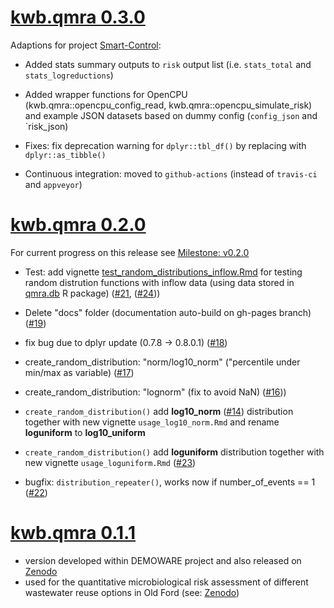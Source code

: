 # [kwb.qmra 0.3.0](https://github.com/KWB-R/kwb.qmra)

Adaptions for project [Smart-Control](https://www.kompetenz-wasser.de/en/project/smart-control/):

* Added stats summary outputs to `risk` output list (i.e. `stats_total` and 
`stats_logreductions`)

* Added wrapper functions for OpenCPU (kwb.qmra::opencpu_config_read, 
kwb.qmra::opencpu_simulate_risk) and example JSON datasets based on dummy config
(`config_json` and `risk_json)

* Fixes: fix deprecation warning for `dplyr::tbl_df()` by replacing with 
`dplyr::as_tibble()`

* Continuous integration: moved to `github-actions` (instead of `travis-ci` and 
`appveyor`)

# [kwb.qmra 0.2.0](https://github.com/KWB-R/kwb.qmra/releases/tag/v0.2.0)


For current progress on this release see [Milestone: v0.2.0](https://github.com/KWB-R/kwb.qmra/milestone/5) 

* Test: add vignette [test_random_distributions_inflow.Rmd](https://github.com/KWB-R/kwb.qmra/blob/master/vignettes/test_random_distributions_inflow.Rmd) for testing random distrution functions with inflow data (using data stored in 
[qmra.db](https://github.com/kwb-r/qmra.db) R package) ([#21](https://github.com/KWB-R/kwb.qmra/issues/21), 
([#24](https://github.com/KWB-R/kwb.qmra/issues/24))) 

* Delete "docs" folder (documentation auto-build on gh-pages branch) ([#19](https://github.com/KWB-R/kwb.qmra/issues/19))

* fix bug due to dplyr update (0.7.8 -> 0.8.0.1) ([#18](https://github.com/KWB-R/kwb.qmra/issues/18)) 

* create_random_distribution: "norm/log10_norm" ("percentile under min/max as variable) 
([#17](https://github.com/KWB-R/kwb.qmra/issues/17))

* create_random_distribution: "lognorm" (fix to avoid NaN) ([#16](https://github.com/KWB-R/kwb.qmra/issues/16)))

* `create_random_distribution()` add **log10_norm** ([#14](https://github.com/KWB-R/kwb.qmra/issues/14)) distribution together with new vignette `usage_log10_norm.Rmd` and rename **loguniform** to **log10_uniform**

* `create_random_distribution()` add  **loguniform** distribution together with new vignette `usage_loguniform.Rmd` ([#23](https://github.com/KWB-R/kwb.qmra/issues/23))

* bugfix: `distribution_repeater()`, works now if number_of_events == 1 ([#22](https://github.com/KWB-R/kwb.qmra/issues/22))

# [kwb.qmra 0.1.1](https://github.com/KWB-R/kwb.qmra/releases/tag/v.0.1.1)

* version developed within DEMOWARE project and also released on [Zenodo](https://zenodo.org/record/154111) 
* used for the quantitative microbiological risk assessment of different wastewater reuse options in Old Ford (see: [Zenodo](https://doi.org/10.5281/zenodo.159527))